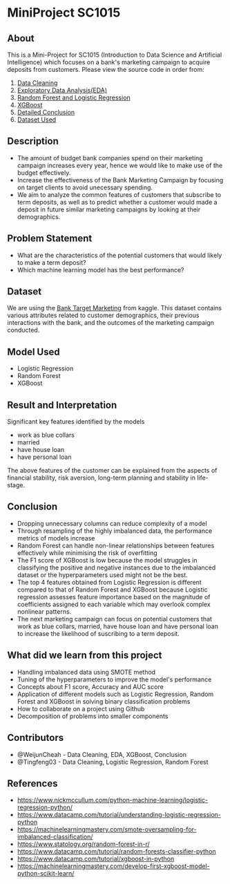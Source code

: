 # MiniProject SC1015

## About
This is a Mini-Project for SC1015 (Introduction to Data Science and Artificial Intelligence) which focuses on a bank's marketing campaign to acquire deposits from customers. Please view the source code in order from:

1. [Data Cleaning](https://github.com/WeijunCheah/MiniProject/blob/main/1.%20CleanedDataset.ipynb)
2. [Exploratory Data Analysis(EDA)](https://github.com/WeijunCheah/MiniProject/blob/main/2.%20EDA.ipynb)
3. [Random Forest and Logistic Regression](https://github.com/WeijunCheah/MiniProject/blob/main/3.%20RF_LogR.ipynb)
4. [XGBoost](https://github.com/WeijunCheah/MiniProject/blob/main/4.%20XGBoost.ipynb)
5. [Detailed Conclusion](https://github.com/WeijunCheah/MiniProject/blob/main/5.%20Comparison%20%26%20Conclusion.ipynb)
6. [Dataset Used](https://github.com/WeijunCheah/MiniProject/tree/086f9332496ed2a62206ed4b46bc9341e468c9b3/CSV%20Dataset)

## Description
- The amount of budget bank companies spend on their marketing campaign increases every year, hence we would like to make use of the budget effectively.
- Increase the effectiveness of the Bank Marketing Campaign by focusing on target clients to avoid unecessary spending.
- We aim to analyze the common features of customers that subscribe to term deposits, as well as to predict whether a customer would made a deposit in future similar marketing campaigns by looking at their demographics.

## Problem Statement
- What are the characteristics of the potential customers that would likely to make a term deposit?
- Which machine learning model has the best performance?
  
## Dataset
We are using the [Bank Target Marketing](https://www.kaggle.com/datasets/seanangelonathanael/bank-target-marketing/data) from kaggle. This dataset contains various attributes related to customer demographics, their previous interactions with the bank, and the outcomes of the marketing campaign conducted.
  
## Model Used
- Logistic Regression
- Random Forest
- XGBoost

## Result and Interpretation
Significant key features identified by the models
- work as blue collars
- married
- have house loan
- have personal loan
  
The above features of the customer can be explained from the aspects of financial stability, risk aversion, long-term planning and stability in life-stage.

## Conclusion
- Dropping unnecessary columns can reduce complexity of a model
- Through resampling of the highly imbalanced data, the performance metrics of models increase
- Random Forest can handle non-linear relationships between features effectively while minimising the risk of overfitting
- The F1 score of XGBoost is low because the model struggles in classifying the positive and negative instances due to the imbalanced dataset or the hyperparameters used might not be the best.
- The top 4 features obtained from Logistic Regression is different compared to that of Random Forest and XGBoost because Logistic regression assesses feature importance based on the magnitude of coefficients assigned to each variable which may overlook complex nonlinear patterns.
- The next marketing campaign can focus on potential customers that work as blue collars, married, have house loan and have personal loan to increase the likelihood of suscribing to a term deposit.

## What did we learn from this project
- Handling imbalanced data using SMOTE method
- Tuning of the hyperparameters to improve the model's performance
- Concepts about F1 score, Accuracy and AUC score
- Application of different models such as Logistic Regression, Random Forest and XGBoost in solving binary classification problems
- How to collaborate on a project using Github
- Decomposition of problems into smaller components

## Contributors
- @WeijunCheah - Data Cleaning, EDA, XGBoost, Conclusion
- @Tingfeng03 - Data Cleaning, Logistic Regression, Random Forest

## References
- https://www.nickmccullum.com/python-machine-learning/logistic-regression-python/
- https://www.datacamp.com/tutorial/understanding-logistic-regression-python
- https://machinelearningmastery.com/smote-oversampling-for-imbalanced-classification/
- https://www.statology.org/random-forest-in-r/
- https://www.datacamp.com/tutorial/random-forests-classifier-python
- https://www.datacamp.com/tutorial/xgboost-in-python
- https://machinelearningmastery.com/develop-first-xgboost-model-python-scikit-learn/
